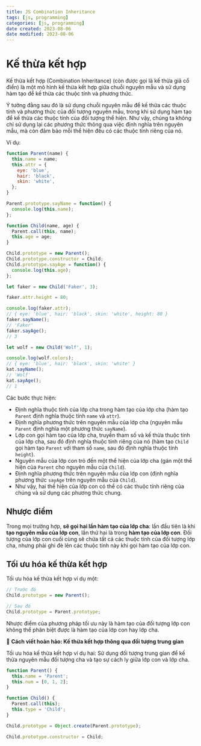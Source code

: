 ```yaml
---
title: JS Combination Inheritance
tags: [js, programming]
categories: [js, programming]
date created: 2023-08-06
date modified: 2023-08-06
---
```


# Kế thừa kết hợp

Kế thừa kết hợp (Combination Inheritance) (còn được gọi là kế thừa giả cổ điển) là một mô hình kế thừa kết hợp giữa chuỗi nguyên mẫu và sử dụng hàm tạo để kế thừa các thuộc tính và phương thức.

Ý tưởng đằng sau đó là sử dụng chuỗi nguyên mẫu để kế thừa các thuộc tính và phương thức của đối tượng nguyên mẫu, trong khi sử dụng hàm tạo để kế thừa các thuộc tính của đối tượng thể hiện. Như vậy, chúng ta không chỉ sử dụng lại các phương thức thông qua việc định nghĩa trên nguyên mẫu, mà còn đảm bảo mỗi thể hiện đều có các thuộc tính riêng của nó.

Ví dụ:

```js
function Parent(name) {
  this.name = name;
  this.attr = {
    eye: 'blue',
    hair: 'black',
    skin: 'white',
  };
}

Parent.prototype.sayName = function() {
  console.log(this.name);
};

function Child(name, age) {
  Parent.call(this, name);
  this.age = age;
}

Child.prototype = new Parent();
Child.prototype.constructor = Child;
Child.prototype.sayAge = function() {
  console.log(this.age);
};

let faker = new Child('Faker', 3);

faker.attr.height = 80;

console.log(faker.attr);
// { eye: 'blue', hair: 'black', skin: 'white', height: 80 }
faker.sayName();
// 'Faker'
faker.sayAge();
// 3

let wolf = new Child('Wolf', 1);

console.log(wolf.colors);
// { eye: 'blue', hair: 'black', skin: 'white' }
kat.sayName();
// 'Wolf'
kat.sayAge();
// 1
```

Các bước thực hiện:

- Định nghĩa thuộc tính của lớp cha trong hàm tạo của lớp cha (hàm tạo `Parent` định nghĩa thuộc tính `name` và `attr`).
- Định nghĩa phương thức trên nguyên mẫu của lớp cha (nguyên mẫu `Parent` định nghĩa một phương thức `sayName`).
- Lớp con gọi hàm tạo của lớp cha, truyền tham số và kế thừa thuộc tính của lớp cha, sau đó định nghĩa thuộc tính riêng của nó (hàm tạo `Child` gọi hàm tạo `Parent` với tham số `name`, sau đó định nghĩa thuộc tính `height`).
- Nguyên mẫu của lớp con trỏ đến một thể hiện của lớp cha (gán một thể hiện của `Parent` cho nguyên mẫu của `Child`).
- Định nghĩa phương thức trên nguyên mẫu của lớp con (định nghĩa phương thức `sayAge` trên nguyên mẫu của `Child`).
- Như vậy, hai thể hiện của lớp con có thể có các thuộc tính riêng của chúng và sử dụng các phương thức chung.

## Nhược điểm

Trong mọi trường hợp, **sẽ gọi hai lần hàm tạo của lớp cha**: lần đầu tiên là khi **tạo nguyên mẫu của lớp con**, lần thứ hai là trong **hàm tạo của lớp con**. Đối tượng của lớp con cuối cùng sẽ chứa tất cả các thuộc tính của đối tượng lớp cha, nhưng phải ghi đè lên các thuộc tính này khi gọi hàm tạo của lớp con.

## Tối ưu hóa kế thừa kết hợp

Tối ưu hóa kế thừa kết hợp ví dụ một:

```js
// Trước đó
Child.prototype = new Parent();

// Sau đó
Child.prototype = Parent.prototype;
```

Nhược điểm của phương pháp tối ưu này là hàm tạo của đối tượng lớp con không thể phân biệt được là hàm tạo của lớp con hay lớp cha.

📌 **Cách viết hoàn hảo: Kế thừa kết hợp thông qua đối tượng trung gian**

Tối ưu hóa kế thừa kết hợp ví dụ hai: Sử dụng đối tượng trung gian để kế thừa nguyên mẫu đối tượng cha và tạo sự cách ly giữa lớp con và lớp cha.

```js
function Parent() {
  this.name = 'Parent';
  this.num = [0, 1, 2];
}

function Child() {
  Parent.call(this);
  this.type = 'Child';
}

Child.prototype = Object.create(Parent.prototype);

Child.prototype.constructor = Child;
